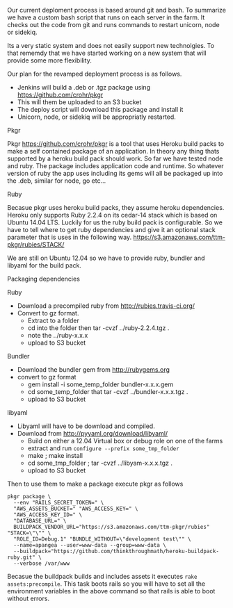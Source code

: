 Our current deploment process is based around git and bash. To summarize we have a custom bash script that runs on each server 
in the farm. It checks out the code from git and runs commands to restart unicorn, node or sidekiq.

Its a very static system and does not easily support new technolgies. To that rememdy that we have started working on a new system that
will provide some more flexibility.

Our plan for the revamped deployment process is as follows.
- Jenkins will build a .deb or .tgz package using https://github.com/crohr/pkgr
- This will them be uploaded to an S3 bucket
- The deploy script will download this package and install it
- Unicorn, node, or sidekiq will be appropriatly restarted.

Pkgr

Pkgr https://github.com/crohr/pkgr is a tool that uses Heroku build packs to make a self contained package of an application. In theory
any thing thats supported by a heroku build pack should work. So far we have tested node and ruby. The package includes application code
and runtime. So whatever version of ruby the app uses including its gems will all be packaged up into the .deb, similar for node, go 
etc...

Ruby

Becasue pkgr uses heroku build packs, they assume heroku dependencies. Heroku only supports Ruby 2.2.4 on its cedar-14 stack which is
based on Ubuntu 14.04 LTS. Luckily for us the ruby build pack is configurable. So we have to tell where to get ruby dependencies and give
it an optional stack parameter that is uses in the following way. https://s3.amazonaws.com/ttm-pkgr/rubies/STACK/

We are still on Ubuntu 12.04 so we have to provide ruby, bundler and libyaml for the build pack.

Packaging dependencies

Ruby

- Download a precompiled ruby from http://rubies.travis-ci.org/
- Convert to gz format.
   - Extract to a folder
   - cd into the folder then tar -cvzf ../ruby-2.2.4.tgz .
   - note the ../ruby-x.x.x 
   - upload to S3 bucket

Bundler

- Download the bundler gem from http://rubygems.org
- convert to gz format
   - gem install -i some_temp_folder bundler-x.x.x.gem
   - cd some_temp_folder that tar -cvzf ../bundler-x.x.x.tgz .
   - upload to S3 bucket

libyaml

- Libyaml will have to be download and compiled.
- Download from http://pyyaml.org/download/libyaml/
    - Build on either a 12.04 Virtual box or debug role on one of the farms
    - extract and run `configure --prefix some_tmp_folder`
    - make ; make install
    - cd some_tmp_folder ; tar -cvzf ../libyam-x.x.x.tgz .
    - upload to S3 bucket

Then to use them to make a package execute pkgr as follows

`````
pkgr package \
  --env "RAILS_SECRET_TOKEN=" \
  "AWS_ASSETS_BUCKET=" "AWS_ACCESS_KEY=" \
  "AWS_ACCESS_KEY_ID=" \
  "DATABASE_URL=" \
  BUILDPACK_VENDOR_URL="https://s3.amazonaws.com/ttm-pkgr/rubies" "STACK=\"\"" \
  "ROLE_ID=Debug.1" "BUNDLE_WITHOUT=\"development test\"" \
  --name=apangea --user=www-data --group=www-data \
  --buildpack="https://github.com/thinkthroughmath/heroku-buildpack-ruby.git" \
  --verbose /var/www
`````

Becasue the buildpack builds and includes assets it executes `rake assets:precompile`. This task boots rails so you will have to set
all the environment variables in the above command so that rails is able to boot without errors.
